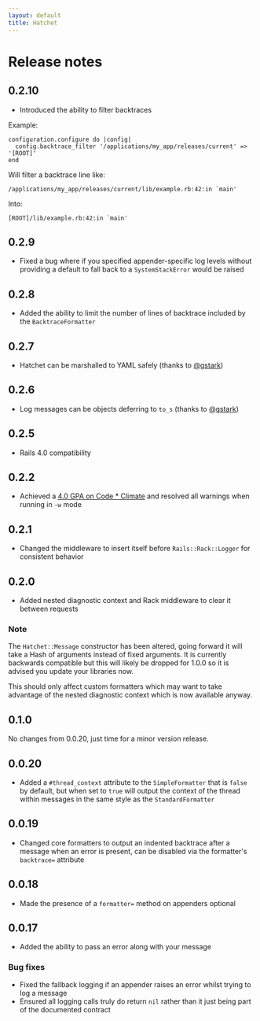 ```yaml
---
layout: default
title: Hatchet
---
```


# Release notes

## 0.2.10

* Introduced the ability to filter backtraces

Example:

    configuration.configure do |config|
      config.backtrace_filter '/applications/my_app/releases/current' => '[ROOT]'
    end

Will filter a backtrace line like:

    /applications/my_app/releases/current/lib/example.rb:42:in `main'

Into:

    [ROOT]/lib/example.rb:42:in `main'

## 0.2.9

 * Fixed a bug where if you specified appender-specific log levels without
   providing a default to fall back to a `SystemStackError` would be raised

## 0.2.8

 * Added the ability to limit the number of lines of backtrace included by the
   `BacktraceFormatter`

## 0.2.7

 * Hatchet can be marshalled to YAML safely (thanks to
   [@gstark](https://github.com/gstark))

## 0.2.6

 * Log messages can be objects deferring to `to_s` (thanks to
   [@gstark](https://github.com/gstark))

## 0.2.5

 * Rails 4.0 compatibility

## 0.2.2

 * Achieved a [4.0 GPA on Code * Climate](https://codeclimate.com/github/gshutler/hatchet)
   and resolved all warnings when running in `-w` mode

## 0.2.1

 * Changed the middleware to insert itself before `Rails::Rack::Logger` for
   consistent behavior

## 0.2.0

 * Added nested diagnostic context and Rack middleware to clear it between
   requests

### Note

The `Hatchet::Message` constructor has been altered, going forward it will take
a Hash of arguments instead of fixed arguments. It is currently backwards
compatible but this will likely be dropped for 1.0.0 so it is advised you update
your libraries now.

This should only affect custom formatters which may want to take advantage of
the nested diagnostic context which is now available anyway.

## 0.1.0

No changes from 0.0.20, just time for a minor version release.

## 0.0.20

 * Added a `#thread_context` attribute to the `SimpleFormatter` that is `false`
   by default, but when set to `true` will output the context of the thread
   within messages in the same style as the `StandardFormatter`

## 0.0.19

 * Changed core formatters to output an indented backtrace after a message when
   an error is present, can be disabled via the formatter's `backtrace=`
   attribute

## 0.0.18

 * Made the presence of a `formatter=` method on appenders optional

## 0.0.17

 * Added the ability to pass an error along with your message

### Bug fixes

 * Fixed the fallback logging if an appender raises an error whilst trying to
   log a message
 * Ensured all logging calls truly do return `nil` rather than it just being
   part of the documented contract
